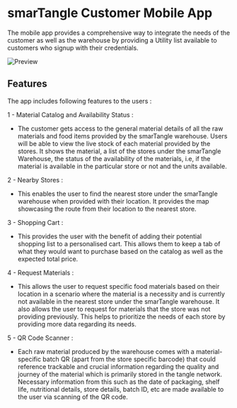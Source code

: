 # smarTangle Customer Mobile App

The mobile app provides a comprehensive way to integrate the needs of the customer as well as the warehouse by providing a Utility list available to customers who signup with their credentials.

![Preview](https://github.com/rahulsunil2/smarTangle/blob/master/FlutterApp/ibm_hack_try/images/mobile_screenshots.jpeg)

## Features

The app includes following features to the users : 

1 - Material Catalog and Availability Status :  
  - The customer gets access to the general material details of all the raw materials and food items provided by the smarTangle warehouse. Users will be able to view the live stock of each material provided by the stores. It shows the material, a list of the stores under the smarTangle Warehouse, the status of the availability of the materials, i.e, if the material is available in the particular store or not and the units  available.
  
2 - Nearby Stores :  
  - This enables the user to find the nearest store under the smarTangle warehouse when provided with their location. It provides the map showcasing the route from their location to the nearest store.
  
3 - Shopping Cart : 
  - This provides the user with the benefit of adding their potential shopping list to a personalised cart. This allows them to keep a tab of what they would want to purchase based on the catalog as well as the expected total price.
  
4 - Request Materials : 
  - This allows the user to request specific food materials based on their location in a scenario where the material is a necessity and is currently not available in the nearest store under the smarTangle warehouse. It also allows the user to request for materials that the store was not providing previously. This helps to prioritize the needs of each store by providing more data regarding its needs.
  
5 - QR Code Scanner :
  - Each raw material produced by the warehouse comes with a material-specific batch QR (apart from the store specific barcode) that could reference trackable and crucial information regarding the quality and journey of the material which is primarily stored in the tangle network. Necessary information from this such as the date of packaging, shelf life, nutritional details, store details, batch ID, etc are made available to the user via scanning of the QR code.
  
